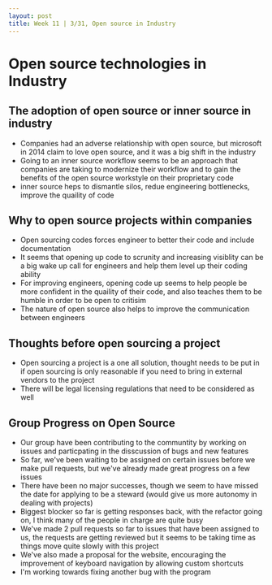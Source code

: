 ```yaml
---
layout: post
title: Week 11 | 3/31, Open source in Industry 
---
```


# Open source technologies in Industry

## The adoption of open source or inner source in industry

- Companies had an adverse relationship with open source, but microsoft in 2014 claim to love open source, and it was a big shift in the industry 
- Going to an inner source workflow seems to be an approach that companies are taking to modernize their workflow and to gain the benefits of the open source workstyle on their proprietary code
- inner source heps to dismantle silos, redue engineering bottlenecks, improve the quaility of code 
 <!--more-->

## Why to open source projects within companies
- Open sourcing codes forces engineer to better their code and include documentation
- It seems that opening up code to scrunity and increasing visiblity can be a big wake up call for engineers and help them level up their coding ability 
- For improving engineers, opening code up seems to help people be more confident in the quaility of their code, and also teaches them to be humble in order to be open to critisim 
- The nature of open source also helps to improve the communication between engineers

## Thoughts before open sourcing a project
- Open sourcing a project is a one all solution, thought needs to be put in if open sourcing is only reasonable if you need to bring in external vendors to the project
- There will be legal licensing regulations that need to be considered as well


## Group Progress on Open Source

- Our group have been contributing to the communtity by working on issues and particpating in the disscussion of bugs and new features
- So far, we've been waiting to be assigned on certain issues before we make pull requests, but we've already made great progress on a few issues
- There have been no major successes, though we seem to have missed the date for applying to be a steward (would give us more autonomy in dealing with projects)
- Biggest blocker so far is getting responses back, with the refactor going on, I think many of the people in charge are quite busy
- We've made 2 pull requests so far to issues that have been assigned to us, the requests are getting reviewed but it seems to be taking time as things move quite slowly with this project
- We've also made a proposal for the website, encouraging the improvement of keyboard navigation by allowing custom shortcuts
- I'm working towards fixing another bug with the program


